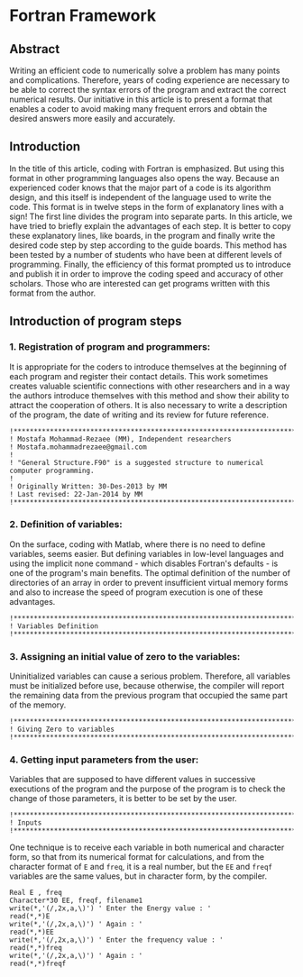 # Fortran Framework

## Abstract
Writing an efficient code to numerically solve a problem has many points and complications. Therefore, years of coding experience are necessary to be able to correct the syntax errors of the program and extract the correct numerical results. Our initiative in this article is to present a format that enables a coder to avoid making many frequent errors and obtain the desired answers more easily and accurately.

## Introduction
In the title of this article, coding with Fortran is emphasized. But using this format in other programming languages also opens the way. Because an experienced coder knows that the major part of a code is its algorithm design, and this itself is independent of the language used to write the code. This format is in twelve steps in the form of explanatory lines with a sign! The first line divides the program into separate parts. In this article, we have tried to briefly explain the advantages of each step. It is better to copy these explanatory lines, like boards, in the program and finally write the desired code step by step according to the guide boards. This method has been tested by a number of students who have been at different levels of programming. Finally, the efficiency of this format prompted us to introduce and publish it in order to improve the coding speed and accuracy of other scholars. Those who are interested can get programs written with this format from the author.

## Introduction of program steps
### 1. Registration of program and programmers:
It is appropriate for the coders to introduce themselves at the beginning of each program and register their contact details. This work sometimes creates valuable scientific connections with other researchers and in a way the authors introduce themselves with this method and show their ability to attract the cooperation of others. It is also necessary to write a description of the program, the date of writing and its review for future reference.

```
!******************************************************************************************
! Mostafa Mohammad-Rezaee (MM), Independent researchers
! Mostafa.mohammadrezaee@gmail.com
!
! "General Structure.F90" is a suggested structure to numerical computer programming.
!
! Originally Written: 30-Des-2013 by MM
! Last revised: 22-Jan-2014 by MM
!******************************************************************************************
```

### 2. Definition of variables:
On the surface, coding with Matlab, where there is no need to define variables, seems easier. But defining variables in low-level languages and using the implicit none command - which disables Fortran's defaults - is one of the program's main benefits. The optimal definition of the number of directories of an array in order to prevent insufficient virtual memory forms and also to increase the speed of program execution is one of these advantages.

```
!******************************************************************************************
! Variables Definition
!******************************************************************************************
```

### 3. Assigning an initial value of zero to the variables:
Uninitialized variables can cause a serious problem. Therefore, all variables must be initialized before use, because otherwise, the compiler will report the remaining data from the previous program that occupied the same part of the memory.

```
!******************************************************************************************
! Giving Zero to variables
!******************************************************************************************
```

### 4. Getting input parameters from the user:
Variables that are supposed to have different values in successive executions of the program and the purpose of the program is to check the change of those parameters, it is better to be set by the user.

```
!******************************************************************************************
! Inputs
!******************************************************************************************
```

One technique is to receive each variable in both numerical and character form, so that from its numerical format for calculations, and from the character format of `E` and `freq`, it is a real number, but the `EE` and `freqf` variables are the same values, but in character form, by the compiler.

```
Real E , freq
Character*30 EE, freqf, filename1
write(*,'(/,2x,a,\)') ' Enter the Energy value : '
read(*,*)E
write(*,'(/,2x,a,\)') ' Again : '
read(*,*)EE
write(*,'(/,2x,a,\)') ' Enter the frequency value : '
read(*,*)freq
write(*,'(/,2x,a,\)') ' Again : '
read(*,*)freqf
```
